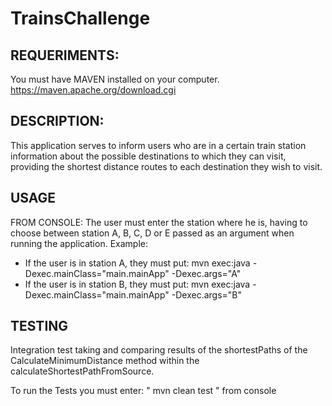 # TrainsChallenge

## REQUERIMENTS:
You must have MAVEN installed on your computer.
https://maven.apache.org/download.cgi


## DESCRIPTION:
This application serves to inform users who are in a certain train station information about the possible destinations to which they can visit, providing the shortest distance routes to each destination they wish to visit.

## USAGE 
FROM CONSOLE:
The user must enter the station where he is, having to choose between station A, B, C, D or E passed as an argument when running the application.
Example:
* If the user is in station A, they must put:     mvn exec:java -Dexec.mainClass="main.mainApp" -Dexec.args="A"
* If the user is in station B, they must put:     mvn exec:java -Dexec.mainClass="main.mainApp" -Dexec.args="B"

## TESTING
Integration test taking and comparing results of the shortestPaths of the CalculateMinimumDistance method within the calculateShortestPathFromSource.

To run the Tests you must enter:     "  mvn clean test  "    from console
